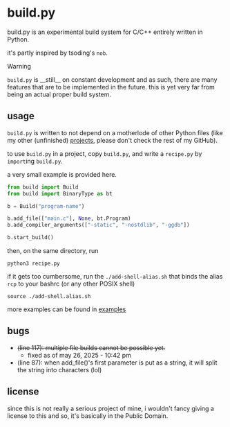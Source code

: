 # build.py
build.py is an experimental build system for C/C++ entirely written in Python.

it's partly inspired by tsoding's `nob`.

> [!WARNING]
> `build.py` is \_\_still\_\_ on constant development and as such,
> there are many features that are to be implemented in the future.
> this is yet very far from being an actual proper build system.

## usage
`build.py` is written to not depend on a motherlode of other Python files
(like my other (unfinished) [projects](https://www.github.com/gushtichudi/Barrels), please don't check the
rest of my GitHub).

to use `build.py` in a project, copy `build.py`, and write a `recipe.py` by `import`ing `build.py`.

a very small example is provided here.
```py
from build import Build
from build import BinaryType as bt

b = Build("program-name")

b.add_file(["main.c"], None, bt.Program)
b.add_compiler_arguments(["-static", "-nostdlib", "-ggdb"])

b.start_build()
```

then, on the same directory, run
```
python3 recipe.py
```

if it gets too cumbersome, run the `./add-shell-alias.sh` that binds the alias `rcp` to your bashrc (or any other POSIX shell)
```
source ./add-shell.alias.sh
```

more examples can be found in [examples](./examples/)

## bugs
  - ~~(line 117): multiple file builds cannot be possible yet.~~
    + fixed as of may 26, 2025 - 10:42 pm
  - (line  87): when add_file()'s first parameter is put as a string, it will split the string into characters (lol)

## license
since this is not really a serious project of mine, i wouldn't fancy giving a license to this and so, it's
basically in the Public Domain.

